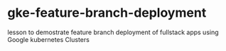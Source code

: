 # gke-feature-branch-deployment
lesson to demostrate feature branch deployment of fullstack apps using Google kubernetes Clusters
